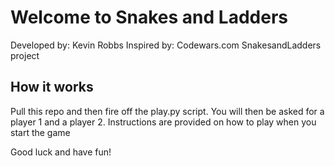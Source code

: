 # Welcome to Snakes and Ladders
Developed by: Kevin Robbs
Inspired by: Codewars.com SnakesandLadders project


## How it works

Pull this repo and then fire off the play.py script. You will then be asked for a player 1 and a player 2. Instructions are provided on how to play when you start the game

Good luck and have fun!